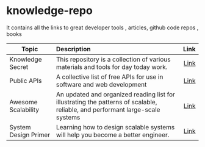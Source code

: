 # knowledge-repo
It contains all the links to great developer tools , articles, github code repos , books 



| Topic        | Description           | Link  |
| ------------- |:-------------| -----:|
| Knowledge Secret     | This repository is a collection of various materials and tools for day today work. | [Link](https://github.com/trimstray/the-book-of-secret-knowledge) |
| Public APIs |A collective list of free APIs for use in software and web development|[Link](https://github.com/public-apis/public-apis)
|Awesome Scalability|An updated and organized reading list for illustrating the patterns of scalable, reliable, and performant large-scale systems|[Link](https://github.com/binhnguyennus/awesome-scalability)|
|System Design Primer|Learning how to design scalable systems will help you become a better engineer.|[Link](https://github.com/donnemartin/system-design-primer)|
